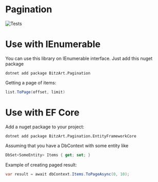 # Pagination

![Tests](https://github.com/BitzArt/Pagination/actions/workflows/Tests.yml/badge.svg)

# Use with IEnumerable

You can use this library on IEnumerable interface. Just add this nuget package

```
dotnet add package BitzArt.Pagination
```

Getting a page of items:
```csharp
list.ToPage(offset, limit)
```

# Use with EF Core

Add a nuget package to your project:
```
dotnet add package BitzArt.Pagination.EntityFrameworkCore
```

Assuming that you have a DbContext with some entity like

```csharp
DbSet<SomeEntity> Items { get; set; }
```

Example of creating paged result:

```csharp
var result = await dbContext.Items.ToPageAsync(0, 10);
```

